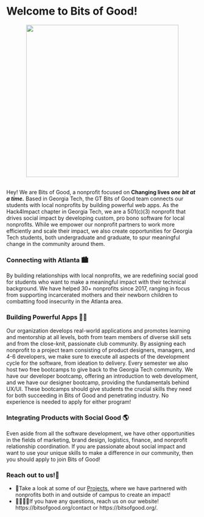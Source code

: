 <h1>Welcome to Bits of Good!</h1>
<p align="center">
  <img src="https://bitsofgood.org/logo-social.png" height="400">
</p>
<br/>
Hey! We are Bits of Good, a nonprofit focused on <strong>Changing lives <em>one bit at a time.</em></strong> Based in Georgia Tech, the GT Bits of Good team connects our students with local nonprofits by building powerful web apps.
As the Hack4Impact chapter in Georgia Tech, we are a 501(c)(3) nonprofit that drives social impact by developing custom, pro bono software for local nonprofits. While we empower our nonprofit partners to work more efficiently and scale their impact, we also create opportunities for Georgia Tech students, both undergraduate and graduate, to spur meaningful change in the community around them.
<h3>Connecting with Atlanta 🏙️</h3>
By building relationships with local nonprofits, we are redefining social good for students who want to make a meaningful impact with their technical background. We have helped 30+ nonprofits since 2017, ranging in focus from supporting incarcerated mothers and their newborn children to combatting food insecurity in the Atlanta area.

<h3>Building Powerful Apps 🧑‍💻</h3>
Our organization develops real-world applications and promotes learning and mentorship at all levels, both from team members of diverse skill sets and from the close-knit, passionate club community. By assigning each nonprofit to a project team consisting of product designers, managers, and 4-6 developers, we make sure to execute all aspects of the development cycle for the software, from ideation to delivery. Every semester we also host two free bootcamps to give back to the Georgia Tech community. We have our developer bootcamp, offering an introduction to web development, and we have our designer bootcamp, providing the fundamentals behind UX/UI. These bootcamps should give students the crucial skills they need for both succeeding in Bits of Good and penetrating industry. No experience is needed to apply for either program!

<h3>Integrating Products with Social Good 🌎</h3>
Even aside from all the software development, we have other opportunities in the fields of marketing, brand design, logistics, finance, and nonprofit relationship coordination. If you are passionate about social impact and want to use your unique skills to make a difference in our community, then you should apply to join Bits of Good!

<h3>Reach out to us!👋</h3>
<ul>
  <li>🦾Take a look at some of our <a href="https://bitsofgood.org/projects">Projects</a>, where we have partnered with nonprofits both in and outside of campus to create an impact!</li>
  <li>🫱🏻‍🫲🏾If you have any questions, reach us on our website! https://bitsofgood.org/contact or https://bitsofgood.org/.
<ul>
